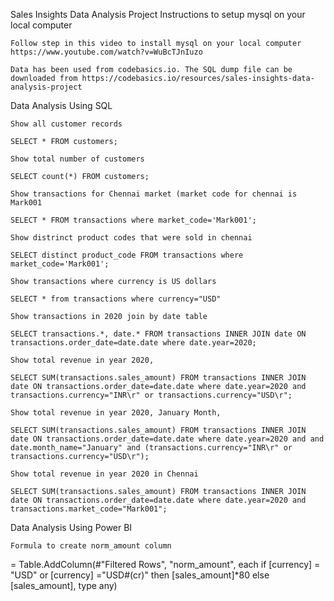 Sales Insights Data Analysis Project
Instructions to setup mysql on your local computer

    Follow step in this video to install mysql on your local computer https://www.youtube.com/watch?v=WuBcTJnIuzo

    Data has been used from codebasics.io. The SQL dump file can be downloaded from https://codebasics.io/resources/sales-insights-data-analysis-project

Data Analysis Using SQL

    Show all customer records

    SELECT * FROM customers;

    Show total number of customers

    SELECT count(*) FROM customers;

    Show transactions for Chennai market (market code for chennai is Mark001

    SELECT * FROM transactions where market_code='Mark001';

    Show distrinct product codes that were sold in chennai

    SELECT distinct product_code FROM transactions where market_code='Mark001';

    Show transactions where currency is US dollars

    SELECT * from transactions where currency="USD"

    Show transactions in 2020 join by date table

    SELECT transactions.*, date.* FROM transactions INNER JOIN date ON transactions.order_date=date.date where date.year=2020;

    Show total revenue in year 2020,

    SELECT SUM(transactions.sales_amount) FROM transactions INNER JOIN date ON transactions.order_date=date.date where date.year=2020 and transactions.currency="INR\r" or transactions.currency="USD\r";

    Show total revenue in year 2020, January Month,

    SELECT SUM(transactions.sales_amount) FROM transactions INNER JOIN date ON transactions.order_date=date.date where date.year=2020 and and date.month_name="January" and (transactions.currency="INR\r" or transactions.currency="USD\r");

    Show total revenue in year 2020 in Chennai

    SELECT SUM(transactions.sales_amount) FROM transactions INNER JOIN date ON transactions.order_date=date.date where date.year=2020 and transactions.market_code="Mark001";

Data Analysis Using Power BI

    Formula to create norm_amount column

= Table.AddColumn(#"Filtered Rows", "norm_amount", each if [currency] = "USD" or [currency] ="USD#(cr)" then [sales_amount]*80 else [sales_amount], type any)